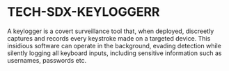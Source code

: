 # TECH-SDX-KEYLOGGERR
A keylogger is a covert surveillance tool that, when deployed, discreetly captures and records every keystroke made on a targeted device. This insidious software can operate in the background, evading detection while silently logging all keyboard inputs, including sensitive information such as usernames, passwords etc.

